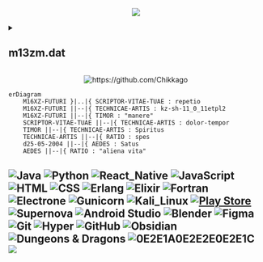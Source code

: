 <p align="center">
  <a href="https://github.com/Chikkago">
    <img src="https://readme-typing-svg.demolab.com/?lines=☠ +Programming%20is%20my%20hobby+☠;🧙🏼‍♂️+But%20at%20heart%20I'm%20a%20Sorcerer+🧙🏼‍♂️&font=Ubuntu&center=true&width=440&height=60&color=30AC45FF&vCenter=true&pause=1000&size=26" /></a>
</p>
  
<details> 
  <summary><h2>m13zm.dat</h2></summary>
  <p align="center">
    <a href="https://open.spotify.com/user/maim4bbgl2os9896xsbczwzu2?si=ab640329cefc4c36">
      <img alt="Spotify" src="https://spotify-github-profile.vercel.app/api/view?uid=maim4bbgl2os9896xsbczwzu2&cover_image=true&theme=novatorem&show_offline=true&background_color=121212&bar_color=53b14f&bar_color_cover=false"/>
    </a>
  </p>
  <p>
    <a href="https://github.com/Chikkago">
      <img alt="Donni's streak" src="https://github-profile-summary-cards.vercel.app/api/cards/profile-details?username=Chikkago&theme=github_dark"/>
    </a>
  </p>
  <p>
    <a href="https://github.com/Chikkago">
      <img alt="Donni's commits" src="http://github-profile-summary-cards.vercel.app/api/cards/productive-time?username=Chikkago&theme=github_dark"/>
      <img alt="Donni's top languages by Repo" src="http://github-profile-summary-cards.vercel.app/api/cards/repos-per-language?username=Chikkago&theme=github_dark"/>
    </a>
  </p>  
  <p>
  </p>
</details>
<p align="center">
  <img src="https://count.getloli.com/get/@Donni" alt="https://github.com/Chikkago"/>
</p

```mermaid
erDiagram
    M16XZ-FUTURI }|..|{ SCRIPTOR-VITAE-TUAE : repetio
    M16XZ-FUTURI ||--|{ TECHNICAE-ARTIS : kz-sh-11_0_11etpl2
    M16XZ-FUTURI ||--|{ TIMOR : "manere"
    SCRIPTOR-VITAE-TUAE ||--|{ TECHNICAE-ARTIS : dolor-tempor
    TIMOR ||--|{ TECHNICAE-ARTIS : Spiritus
    TECHNICAE-ARTIS ||--|{ RATIO : spes
    d25-05-2004 ||--|{ AEDES : Satus
    AEDES ||--|{ RATIO : "aliena vita"
```
![Java](https://img.shields.io/badge/-Java-black?style=for-the-badge&logo=CoffeeScript&logoColor=orange)
![Python](https://img.shields.io/badge/Python-black?style=for-the-badge&logo=Python&logoColor=blue)
![React_Native](https://img.shields.io/badge/React_Native-black?style=for-the-badge&logo=React)
![JavaScript](https://img.shields.io/badge/JavaScript-black?style=for-the-badge&logo=JavaScript)
![HTML](https://img.shields.io/badge/Html-black?style=for-the-badge&logo=HTML5)
![CSS](https://img.shields.io/badge/Css-black?style=for-the-badge&logo=CSS3&logoColor=blue)
![Erlang](https://img.shields.io/badge/Erlang-black?style=for-the-badge&logo=Erlang&logoColor=A90533)
![Elixir](https://img.shields.io/badge/Elixir-black?style=for-the-badge&logo=Elixir&logoColor=4B275F)
![Fortran](https://img.shields.io/badge/Fortran-black?style=for-the-badge&logo=Fortran&logoColor=734F96)
![Electrone](https://img.shields.io/badge/Electron-black?style=for-the-badge&logo=Electron&logoColor=47848F)
![Gunicorn](https://img.shields.io/badge/Gunicorn-black?style=for-the-badge&logo=Gunicorn)
![Kali_Linux](https://img.shields.io/badge/Kali_Linux-black?style=for-the-badge&logo=KaliLinux&logoColor=white&logoWidth=12)
[![Play Store](https://img.shields.io/badge/PlayStore-black?style=for-the-badge&labelColor=black&logo=android)](https://play.google.com/)
![Supernova](https://img.shields.io/badge/Supernova-black?style=for-the-badge&logo=saturn&logoColor=white)
![Android Studio](https://img.shields.io/badge/Android_Studio-black?style=for-the-badge&logo=androidstudio)
![Blender](https://img.shields.io/badge/Blender-black?style=for-the-badge&logo=blender)
![Figma](https://img.shields.io/badge/Figma-black?style=for-the-badge&logo=figma)
![Git](https://img.shields.io/badge/Git-black?style=for-the-badge&logo=git)
![Hyper](https://img.shields.io/badge/Hyper-black?style=for-the-badge&logo=Hyper)
![GitHub](https://img.shields.io/badge/GitHub-black?style=for-the-badge&logo=github)
![Obsidian](https://img.shields.io/badge/Obsidian-black?style=for-the-badge&logo=Obsidian&logoColor=483699)
![Dungeons & Dragons](https://img.shields.io/badge/Dungeons_&_Dragons-black?style=for-the-badge&logo=dungeonsanddragons&logoColor=red)
![0E2E1A0E2E2E0E2E1C](https://img.shields.io/badge/0E2E1A0E2E2E0E2E1C-black?style=for-the-badge&logo=Pastebin&logoColor=white)
<img src="https://profile-counter.glitch.me/Chikkago/count.svg" />
---


